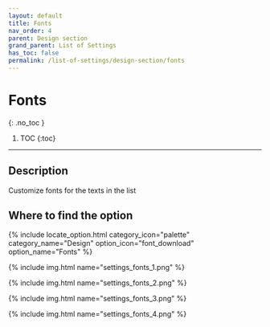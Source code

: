 ```yaml
---
layout: default
title: Fonts
nav_order: 4
parent: Design section
grand_parent: List of Settings
has_toc: false
permalink: /list-of-settings/design-section/fonts
---
```


# Fonts
{: .no_toc }

1. TOC
{:toc}

---

## Description
Customize fonts for the texts in the list

## Where to find the option
{% include locate_option.html category_icon="palette" category_name="Design" option_icon="font_download" option_name="Fonts" %}

{% include img.html name="settings_fonts_1.png" %}

{% include img.html name="settings_fonts_2.png" %}

{% include img.html name="settings_fonts_3.png" %}

{% include img.html name="settings_fonts_4.png" %}